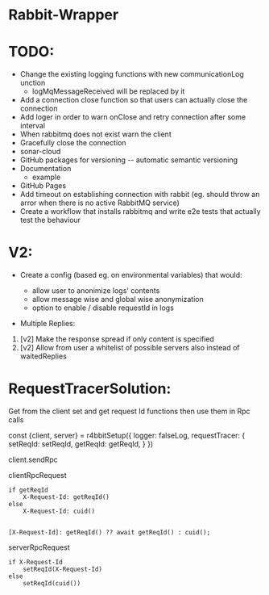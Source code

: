# Rabbit-Wrapper

# TODO:
- Change the existing logging functions with new communicationLog unction
  * logMqMessageReceived will be replaced by it
- Add a connection close function so that users can actually close the connection
- Add loger in order to warn onClose and retry connection after some interval
- When rabbitmq does not exist warn the client
- Gracefully close the connection
- sonar-cloud
- GitHub packages for versioning 
    -- automatic semantic versioning
- Documentation
    - example
- GitHub Pages
- Add timeout on establishing connection with rabbit 
    (eg. should throw an arror when there is no active RabbitMQ service)
- Create a workflow that installs rabbitmq and write e2e tests that actually test the behaviour


# V2:
- Create a config (based eg. on environmental variables) that would:
   * allow user to anonimize logs' contents
   * allow message wise and global wise anonymization
   * option to enable / disable requestId in logs

- Multiple Replies:
1. [v2] Make the response spread if only content is specified
2. [v2] Allow from user a whitelist of possible servers also instead of waitedReplies



# RequestTracerSolution:

  Get from the client set and get request Id functions then use them in Rpc calls

  const {client, server} = r4bbitSetup({
    logger: falseLog,
    requestTracer: {
      setReqId: setReqId,
      getReqId: getReqId,
    }
  })

  client.sendRpc


  clientRpcRequest

    if getReqId
        X-Request-Id: getReqId()
    else
        X-Request-Id: cuid()


    [X-Request-Id]: getReqId() ?? await getReqId() : cuid();


  serverRpcRequest

    if X-Request-Id
        setReqId(X-Request-Id)
    else
        setReqId(cuid())




